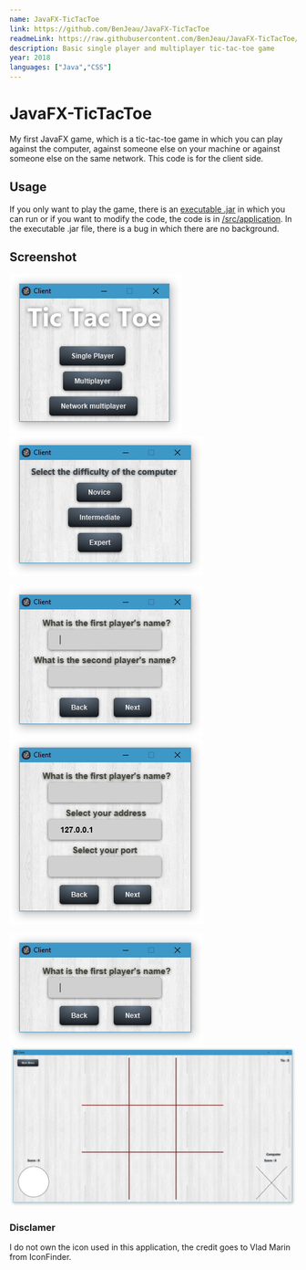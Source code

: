 ```yaml
---
name: JavaFX-TicTacToe
link: https://github.com/BenJeau/JavaFX-TicTacToe
readmeLink: https://raw.githubusercontent.com/BenJeau/JavaFX-TicTacToe/master/README.md
description: Basic single player and multiplayer tic-tac-toe game
year: 2018
languages: ["Java","CSS"]
---
```


# JavaFX-TicTacToe
My first JavaFX game, which is a tic-tac-toe game in which you can play against the computer, against someone else on your machine or against someone else on the same network. This code is for the client side.

## Usage
If you only want to play the game, there is an [executable .jar](TicTacToe.jar) in which you can run or if you want to modify the code, the code is in [/src/application](/src/application). In the executable .jar file, there is a bug in which there are no background.

## Screenshot

![Client](https://raw.githubusercontent.com/BenJeau/JavaFX-TicTacToe/master/screenshots/Client.png)
![Choice](https://raw.githubusercontent.com/BenJeau/JavaFX-TicTacToe/master/screenshots/Choice.png)

![Multiplayer](https://raw.githubusercontent.com/BenJeau/JavaFX-TicTacToe/master/screenshots/Multiplayer.png)
![Online](https://raw.githubusercontent.com/BenJeau/JavaFX-TicTacToe/master/screenshots/Online.png)

![SinglePlayer](https://raw.githubusercontent.com/BenJeau/JavaFX-TicTacToe/master/screenshots/SinglePlayer.png)
![Game](https://raw.githubusercontent.com/BenJeau/JavaFX-TicTacToe/master/screenshots/Game.png)

### Disclamer
I do not own the icon used in this application, the credit goes to Vlad Marin from IconFinder.
